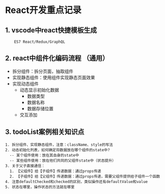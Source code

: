 # React开发重点记录

## 1. vscode中react快捷模板生成

```text
    ES7 React/Redux/GraphQL
```

## 2. react中组件化编码流程 （通用）

+ 拆分组件：拆分页面，抽取组件
+ 实现静态组件：使用组件实现静态页面效果
+ 实现动态组件
    + 动态显示初始化数据
        + 数据类型
        + 数据名称
        + 数据存储位置
    + 交互添加

## 3. todoList案例相关知识点

```text
1. 拆分组件、实现静态组件，注意：className、style的写法
2. 动态初始化列表，如何确定将数据放在哪个组件的state中?
  -- 某个组件使用：放在其自身的state中
  -- 某些组件使用：放在他们共同的父组件state中（状态提升）
3. 关于父子直接通信：
  1. 【父组件】给【子组件】传递数据：通过props传递
  2. 【子组件】给【父组件】传递数据：通过props传递，需要父组件提供给子组件一个函数
4. 注意defaultChecked和checked的区别，类似操作还有defaultValue和value
5. 状态在哪里，操作状态的方法就在哪里
```
